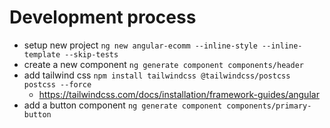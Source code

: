 # Development process

- setup new project
  `ng new angular-ecomm --inline-style --inline-template --skip-tests`
- create a new component
  `ng generate component components/header`
- add tailwind css
  `npm install tailwindcss @tailwindcss/postcss postcss --force`
    - https://tailwindcss.com/docs/installation/framework-guides/angular
- add a button component
  `ng generate component components/primary-button`
